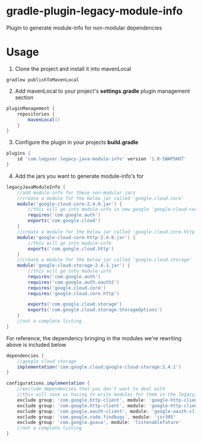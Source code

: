 # gradle-plugin-legacy-module-info
Plugin to generate module-info for non-modular dependencies

# Usage
1. Clone the project and install it into mavenLocal
```shell
gradlew publishToMavenLocal
```
2. Add mavenLocal to your project's **settings.gradle** plugin management section
```groovy
pluginManagement {
    repositories {
        mavenLocal()
    }
}
```
3. Configure the plugin in your projects **build.gradle**
```groovy
plugins {
    id 'com.legyver.legacy-java-module-info' version '1.0-SNAPSHOT'
}
```
4. Add the jars you want to generate module-info's for
```groovy
legacyJavaModuleInfo {
    //add module-info for these non-modular jars
    //create a module for the below jar called 'google.cloud.core'
    module('google-cloud-core-2.4.0.jar') {
        //this will go into module-info in new google 'google-cloud-core-2.4.0.jar'
        requires('com.google.auth')
        exports('com.google.cloud')
    }
    //create a module for the below jar called 'google.cloud.core.http'
    module('google-cloud-core-http-2.4.0.jar') {
        //this will go into module-info
        exports('com.google.cloud.http')
    }
    //create a module for the below jar called 'google.cloud.storage'
    module('google-cloud-storage-2.4.1.jar') {
        //this will go into module-info
        requires('com.google.auth')
        requires('com.google.auth.oauth2')
        requires('google.cloud.core')
        requires('google.cloud.core.http')

        exports('com.google.cloud.storage')
        exports('com.google.cloud.storage.StorageOptions')
    }
    //not a complete listing
}
```

For reference, the dependency bringing in the modules we're rewriting above is included below
```groovy
dependencies {
    //google cloud storage
    implementation('com.google.cloud:google-cloud-storage:2.4.1')
}

configurations.implementation {
    //exclude dependencies that you don't want to deal with
    //this will save us having to write modules for them in the legacyJavaModuleInfo closure
    exclude group: 'com.google.http-client', module: 'google-http-client-apache-v2'
    exclude group: 'com.google.http-client', module: 'google-http-client-appengine'
    exclude group: 'com.google.oauth-client', module: 'google-oauth-client'
    exclude group: 'com.google.code.findbugs', module: 'jsr305'
    exclude group: 'com.google.guava', module: 'listenablefuture'
    //not a complete listing
}
```
